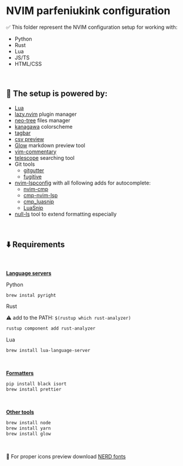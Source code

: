 # NVIM parfeniukink configuration

✅ This folder represent the NVIM configuration setup for working with:

- Python
- Rust
- Lua
- JS/TS
- HTML/CSS

<br>

## 🔌 The setup is powered by:

- [Lua](https://www.lua.org)
- [lazy.nvim](https://github.com/folke/lazy.nvim) plugin manager
- [neo-tree](https://github.com/nvim-neo-tree/neo-tree.nvim) files manager
- [kanagawa](https://github.com/rebelot/kanagawa.nvim) colorscheme
- [tagbar](https://github.com/preservim/tagbar)
- [csv preview](https://github.com/chrisbra/csv.vim)
- [Glow](https://github.com/ellisonleao/glow.nvim) markdown preview tool
- [vim-commentary](https://github.com/tpope/vim-commentary)
- [telescope](https://github.com/nvim-telescope/telescope.nvim) searching tool
- Git tools
  - [gitgutter](https://github.com/airblade/vim-gitgutter)
  - [fugitive](https://github.com/tpope/vim-fugitive)
- [nvim-lspconfig](https://github.com/neovim/nvim-lspconfig) with all following adds for autocomplete:
  - [nvim-cmp](https://github.com/hrsh7th/nvim-cmp)
  - [cmp-nvim-lsp](https://github.com/hrsh7th/cmp-nvim-lsp)
  - [cmp_luasnip](https://github.com/saadparwaiz1/cmp_luasnip)
  - [LuaSnip](https://github.com/L3MON4D3/LuaSnip)
- [null-ls](https://github.com/jose-elias-alvarez/null-ls.nvim) tool to extend formatting especially

<br>

## ⬇️ Requirements

<br>

<b><u>Language servers</b></u>

Python

```bash
brew instal pyright
```

Rust

⚠️ add to the PATH: `$(rustup which rust-analyzer)`

```bash
rustup component add rust-analyzer
```

Lua

```bash
brew install lua-language-server
```

<br>

<b><u>Formatters</b></u>

```bash
pip install black isort
brew install prettier
```

<br>

<b><u>Other tools</b></u>

```bash
brew install node
brew install yarn
brew install glow
```

<br>

🔗 For proper icons preview download [NERD fonts](https://www.nerdfonts.com)
